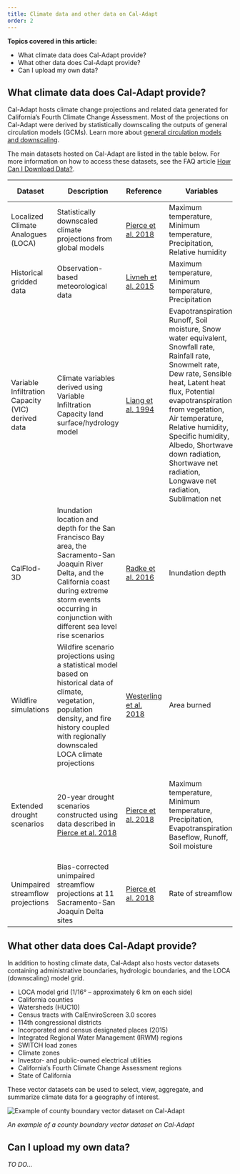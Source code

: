 ```yaml
---
title: Climate data and other data on Cal-Adapt
order: 2
---
```


**Topics covered in this article:**

- What climate data does Cal-Adapt provide?
- What other data does Cal-Adapt provide?
- Can I upload my own data?

## What climate data does Cal-Adapt provide?

Cal-Adapt hosts climate change projections and related data generated for California’s Fourth Climate Change Assessment. Most of the projections on Cal-Adapt were derived by statistically downscaling the outputs of general circulation models (GCMs). Learn more about [general circulation models and downscaling](https://www.carbonbrief.org/qa-how-do-climate-models-work).

The main datasets hosted on Cal-Adapt are listed in the table below. For more information on how to access these datasets, see the FAQ article [How Can I Download Data?](/help/faqs/how-can-i-download-data/).

<div class="table-wrapper">

| Dataset                                           | Description                                                                                                                                                                                                                 | Reference                                                                                                             | Variables                                                                                                                                                                                                                                                                                                                                       | Scenarios                                                                    | Time periods        |
|---------------------------------------------------|-----------------------------------------------------------------------------------------------------------------------------------------------------------------------------------------------------------------------------|-----------------------------------------------------------------------------------------------------------------------|-------------------------------------------------------------------------------------------------------------------------------------------------------------------------------------------------------------------------------------------------------------------------------------------------------------------------------------------------|------------------------------------------------------------------------------|---------------------|
| Localized Climate Analogues (LOCA)                | Statistically downscaled climate projections from global models                                                                                                                                                             | [Pierce et al. 2018](https://www.energy.ca.gov/sites/default/files/2019-11/Projections_CCCA4-CEC-2018-006_ADA.pdf)     | Maximum temperature, Minimum temperature, Precipitation, Relative humidity                                                                                                                                                                                                                                                                       | Modeled historical RCP 4.5 RCP 8.5                                           | 1950-2005 2006-2100 |
| Historical gridded data                           | Observation-based meteorological data                                                                                                                                                                                       | [Livneh et al. 2015](https://www.nature.com/articles/sdata201542)                                                      | Maximum temperature, Minimum temperature, Precipitation                                                                                                                                                                                                                                                                                           | Observed historical                                                          | 1950-2013           |
| Variable Infiltration Capacity (VIC) derived data | Climate variables derived using Variable Infiltration Capacity land surface/hydrology model                                                                                                                                 | [Liang et al. 1994](https://agupubs.onlinelibrary.wiley.com/doi/abs/10.1029/94JD00483)                                 | Evapotranspiration, Runoff, Soil moisture, Snow water equivalent, Snowfall rate, Rainfall rate, Snowmelt rate, Dew rate, Sensible heat, Latent heat flux, Potential evapotranspiration from vegetation, Air temperature, Relative humidity, Specific humidity, Albedo, Shortwave down radiation, Shortwave net radiation, Longwave net radiation, Sublimation net | Observed historical RCP 4.5 RCP 8.5                                          | 1950-2013 2006-2100 |
| CalFlod-3D                                        | Inundation location and depth for the San Francisco Bay area, the Sacramento-San Joaquin River Delta, and the California coast during extreme storm events occurring in conjunction with different sea level rise scenarios | [Radke et al. 2016](https://cal-adapt.org/media/files/CEC-500-2017-008.pdf)                                            | Inundation depth                                                                                                                                                                                                                                                                                                                                | 0.5 meters rise 1.0 meters rise 1.41 meters rise                             | N/A                 |
| Wildfire simulations                              | Wildfire scenario projections using a statistical model based on historical data of climate, vegetation, population density, and fire history coupled with regionally downscaled LOCA climate projections                   | [Westerling et al. 2018](https://www.energy.ca.gov/sites/default/files/2019-11/Projections_CCCA4-CEC-2018-014_ADA.pdf) | Area burned                                                                                                                                                                                                                                                                                                                                     | RCP 4.5 RCP 8.5 Low population Central population High population            | 1960-2099           |
| Extended drought scenarios                        | 20-year drought scenarios constructed using data described in [Pierce et al. 2018](https://www.energy.ca.gov/sites/default/files/2019-11/Projections_CCCA4-CEC-2018-006_ADA.pdf)                                             | [Pierce et al. 2018](https://www.energy.ca.gov/sites/default/files/2019-11/Projections_CCCA4-CEC-2018-006_ADA.pdf)     | Maximum temperature, Minimum temperature, Precipitation, Evapotranspiration, Baseflow, Runoff, Soil moisture                                                                                                                                                                                                                                          | Early 21st century drought (2023-2042) Late 21st century drought (2051-2070) | 2018-2046 2046-2074 |
| Unimpaired streamflow projections                 | Bias-corrected unimpaired streamflow projections at 11 Sacramento-San Joaquin Delta sites                                                                                                                                   | [Pierce et al. 2018](https://www.energy.ca.gov/sites/default/files/2019-11/Projections_CCCA4-CEC-2018-006_ADA.pdf)     | Rate of streamflow                                                                                                                                                                                                                                                                                                                              | Observed historical Modeled historical RCP 4.5 RCP 8.5                       | 1922-2015 1951-2100 |
</div>

## What other data does Cal-Adapt provide?

In addition to hosting climate data, Cal-Adapt also hosts vector datasets containing administrative boundaries, hydrologic boundaries, and the LOCA (downscaling) model grid.

- LOCA model grid (1/16° – approximately 6 km on each side)
- California counties
- Watersheds (HUC10)
- Census tracts with CalEnviroScreen 3.0 scores
- 114th congressional districts
- Incorporated and census designated places (2015)
- Integrated Regional Water Management (IRWM) regions
- SWITCH load zones
- Climate zones
- Investor- and public-owned electrical utilities
- California’s Fourth Climate Change Assessment regions
- State of California

These vector datasets can be used to select, view, aggregate, and summarize climate data for a geography of interest.

<img class="img--get-started" alt="Example of county boundary vector dataset on Cal-Adapt" src="img/get-started/gs2_lccs_county_boundary_lg.jpg" srcset="img/get-started/gs2_lccs_county_boundary_sm.jpg 375w, img/get-started/gs2_lccs_county_boundary_lg.jpg 768w" sizes="(max-width: 375px) 375px, 768px">

_An example of a county boundary vector dataset on Cal-Adapt_

## Can I upload my own data?

_TO DO..._

